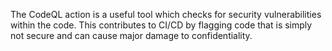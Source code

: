 The CodeQL action is a useful tool which checks for security vulnerabilities within the code.
This contributes to CI/CD by flagging code that is simply not secure and can cause major damage to
confidentiality.
